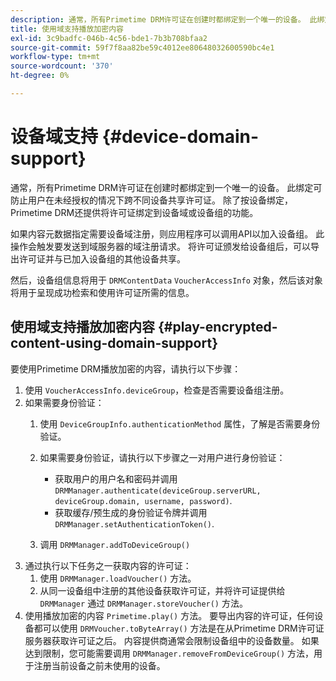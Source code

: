 ```yaml
---
description: 通常，所有Primetime DRM许可证在创建时都绑定到一个唯一的设备。 此绑定可防止用户在未经授权的情况下跨不同设备共享许可证。 除了按设备绑定，Primetime DRM还提供将许可证绑定到设备域或设备组的功能。
title: 使用域支持播放加密内容
exl-id: 3c9badfc-046b-4c56-bde1-7b3b708bfaa2
source-git-commit: 59f7f8aa82be59c4012ee80648032600590bc4e1
workflow-type: tm+mt
source-wordcount: '370'
ht-degree: 0%

---
```


# 设备域支持 {#device-domain-support}

通常，所有Primetime DRM许可证在创建时都绑定到一个唯一的设备。 此绑定可防止用户在未经授权的情况下跨不同设备共享许可证。 除了按设备绑定，Primetime DRM还提供将许可证绑定到设备域或设备组的功能。

如果内容元数据指定需要设备域注册，则应用程序可以调用API以加入设备组。 此操作会触发要发送到域服务器的域注册请求。 将许可证颁发给设备组后，可以导出许可证并与已加入设备组的其他设备共享。

然后，设备组信息将用于 `DRMContentData` `VoucherAccessInfo` 对象，然后该对象将用于呈现成功检索和使用许可证所需的信息。

## 使用域支持播放加密内容 {#play-encrypted-content-using-domain-support}

要使用Primetime DRM播放加密的内容，请执行以下步骤：

1. 使用 `VoucherAccessInfo.deviceGroup`，检查是否需要设备组注册。
1. 如果需要身份验证：
   1. 使用 `DeviceGroupInfo.authenticationMethod` 属性，了解是否需要身份验证。
   1. 如果需要身份验证，请执行以下步骤之一对用户进行身份验证：

      * 获取用户的用户名和密码并调用 `DRMManager.authenticate(deviceGroup.serverURL, deviceGroup.domain, username, password)`.
      * 获取缓存/预生成的身份验证令牌并调用 `DRMManager.setAuthenticationToken()`.
   1. 调用 `DRMManager.addToDeviceGroup()`
1. 通过执行以下任务之一获取内容的许可证：
   1. 使用 `DRMManager.loadVoucher()` 方法。
   1. 从同一设备组中注册的其他设备获取许可证，并将许可证提供给 `DRMManager` 通过 `DRMManager.storeVoucher()` 方法。
1. 使用播放加密的内容 `Primetime.play()` 方法。
要导出内容的许可证，任何设备都可以使用 `DRMVoucher.toByteArray()` 方法是在从Primetime DRM许可证服务器获取许可证之后。 内容提供商通常会限制设备组中的设备数量。 如果达到限制，您可能需要调用 `DRMManager.removeFromDeviceGroup()` 方法，用于注册当前设备之前未使用的设备。
